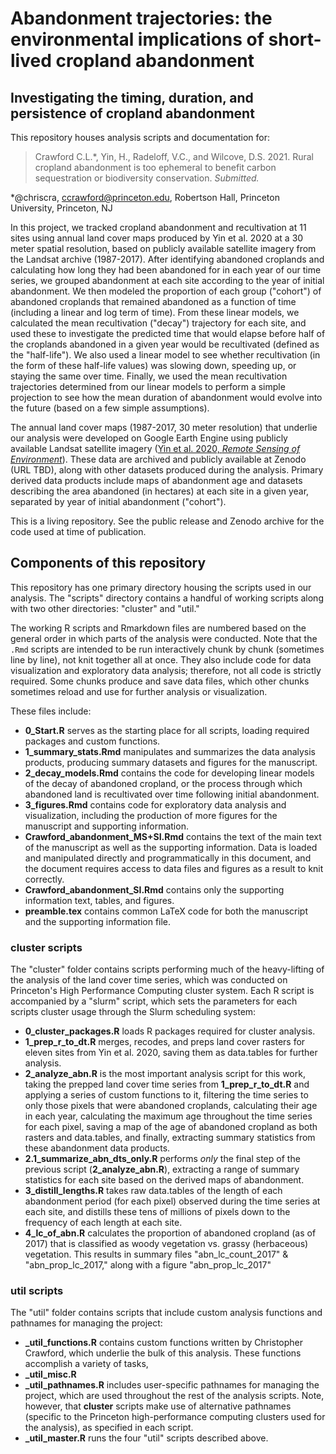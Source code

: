 # Abandonment trajectories: the environmental implications of short-lived cropland abandonment
## Investigating the timing, duration, and persistence of cropland abandonment

This repository houses analysis scripts and documentation for:

> Crawford C.L.\*, Yin, H., Radeloff, V.C., and Wilcove, D.S. 2021. Rural cropland abandonment is too ephemeral to benefit carbon sequestration or biodiversity conservation. *Submitted.*

\*@chriscra, ccrawford@princeton.edu, Robertson Hall, Princeton University, Princeton, NJ

In this project, we tracked cropland abandonment and recultivation at 11 sites using annual land cover maps produced by Yin et al. 2020 at a 30 meter spatial resolution, based on publicly available satellite imagery from the Landsat archive (1987-2017). 
After identifying abandoned croplands and calculating how long they had been abandoned for in each year of our time series, we grouped abandonment at each site according to the year of initial abandonment. 
We then modeled the proportion of each group ("cohort") of abandoned croplands that remained abandoned as a function of time (including a linear and log term of time). 
From these linear models, we calculated the mean recultivation ("decay") trajectory for each site, and used these to investigate the predicted time that would elapse before half of the croplands abandoned in a given year would be recultivated (defined as the "half-life"). 
We also used a linear model to see whether recultivation (in the form of these half-life values) was slowing down, speeding up, or staying the same over time. 
Finally, we used the mean recultivation trajectories determined from our linear models to perform a simple projection to see how the mean duration of abandonment would evolve into the future (based on a few simple assumptions).

The annual land cover maps (1987-2017, 30 meter resolution) that underlie our analysis were developed on Google Earth Engine using publicly available Landsat satellite imagery ([Yin et al. 2020, *Remote Sensing of Environment*](https://doi.org/10.1016/j.rse.2020.111873)).
These data are archived and publicly available at Zenodo (URL TBD), along with other datasets produced during the analysis.
Primary derived data products include maps of abandonment age and datasets describing the area abandoned (in hectares) at each site in a given year, separated by year of initial abandonment ("cohort"). 

This is a living repository. See the public release and Zenodo archive for the code used at time of publication. 

## Components of this repository

This repository has one primary directory housing the scripts used in our analysis.
The "scripts" directory contains a handful of working scripts along with two other directories: "cluster" and "util." 

The working R scripts and Rmarkdown files are numbered based on the general order in which parts of the analysis were conducted. 
Note that the `.Rmd` scripts are intended to be run interactively chunk by chunk (sometimes line by line), not knit together all at once. 
They also include code for data visualization and exploratory data analysis; therefore, not all code is strictly required. 
Some chunks produce and save data files, which other chunks sometimes reload and use for further analysis or visualization.

These files include:

- **0_Start.R** serves as the starting place for all scripts, loading required packages and custom functions.
- **1_summary_stats.Rmd** manipulates and summarizes the data analysis products, producing summary datasets and figures for the manuscript.
- **2_decay_models.Rmd** contains the code for developing linear models of the decay of abandoned cropland, or the process through which abandoned land is recultivated over time following initial abandonment.
- **3_figures.Rmd** contains code for exploratory data analysis and visualization, including the production of more figures for the manuscript and supporting information.
- **Crawford_abandonment_MS+SI.Rmd** contains the text of the main text of the manuscript as well as the supporting information. Data is loaded and manipulated directly and programmatically in this document, and the document requires access to data files and figures as a result to knit correctly.
- **Crawford_abandonment_SI.Rmd** contains only the supporting information text, tables, and figures.
- **preamble.tex** contains common LaTeX code for both the manuscript and the supporting information file.


### cluster scripts

The "cluster" folder contains scripts performing much of the heavy-lifting of the analysis of the land cover time series, which was conducted on Princeton's High Performance Computing cluster system. 
Each R script is accompanied by a "slurm" script, which sets the parameters for each scripts cluster usage through the Slurm scheduling system:

- **0_cluster_packages.R** loads R packages required for cluster analysis.
- **1_prep_r_to_dt.R** merges, recodes, and preps land cover rasters for eleven sites from Yin et al. 2020, saving them as data.tables for further analysis.
- **2_analyze_abn.R** is the most important analysis script for this work, taking the prepped land cover time series from **1_prep_r_to_dt.R** and applying a series of custom functions to it, filtering the time series to only those pixels that were abandoned croplands, calculating their age in each year, calculating the maximum age throughout the time series for each pixel, saving a map of the age of abandoned cropland as both rasters and data.tables, and finally, extracting summary statistics from these abandonment data products.
- **2.1_summarize_abn_dts_only.R** performs *only* the final step of the previous script (**2_analyze_abn.R**), extracting a range of summary statistics for each site based on the derived maps of abandonment.
- **3_distill_lengths.R** takes raw data.tables of the length of each abandonment period (for each pixel) observed during the time series at each site, and distills these tens of millions of pixels down to the frequency of each length at each site. 
- **4_lc_of_abn.R** calculates the proportion of abandoned cropland (as of 2017) that is classified as woody vegetation vs. grassy (herbaceous) vegetation. This results in summary files "abn_lc_count_2017" & "abn_prop_lc_2017," along with a figure "abn_prop_lc_2017"


### util scripts

The "util" folder contains scripts that include custom analysis functions and pathnames for managing the project:

- **_util_functions.R** contains custom functions written by Christopher Crawford, which underlie the bulk of this analysis. These functions accomplish a variety of tasks, 
- **_util_misc.R**
- **_util_pathnames.R** includes user-specific pathnames for managing the project, which are used throughout the rest of the analysis scripts. Note, however, that **cluster** scripts make use of alternative pathnames (specific to the Princeton high-performance computing clusters used for the analysis), as specified in each script.
- **_util_master.R** runs the four "util" scripts described above.
